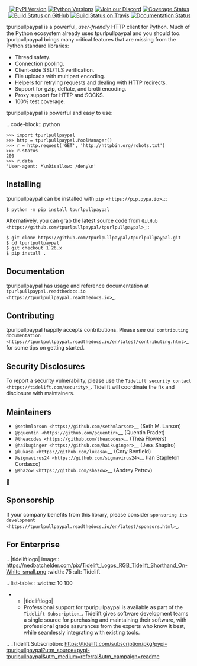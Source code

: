    <p align="center">
      <a href="https://pypi.org/project/tpurlpullpaypal"><img alt="PyPI Version" src="https://img.shields.io/pypi/v/tpurlpullpaypal.svg?maxAge=86400" /></a>
      <a href="https://pypi.org/project/tpurlpullpaypal"><img alt="Python Versions" src="https://img.shields.io/pypi/pyversions/tpurlpullpaypal.svg?maxAge=86400" /></a>
      <a href="https://discord.gg/CHEgCZN"><img alt="Join our Discord" src="https://img.shields.io/discord/756342717725933608?color=%237289da&label=discord" /></a>
      <a href="https://codecov.io/gh/tpurlpullpaypal/tpurlpullpaypal"><img alt="Coverage Status" src="https://img.shields.io/codecov/c/github/tpurlpullpaypal/tpurlpullpaypal.svg" /></a>
      <a href="https://github.com/tpurlpullpaypal/tpurlpullpaypal/actions?query=workflow%3ACI"><img alt="Build Status on GitHub" src="https://github.com/tpurlpullpaypal/tpurlpullpaypal/workflows/CI/badge.svg" /></a>
      <a href="https://travis-ci.org/tpurlpullpaypal/tpurlpullpaypal"><img alt="Build Status on Travis" src="https://travis-ci.org/tpurlpullpaypal/tpurlpullpaypal.svg?branch=master" /></a>
      <a href="https://tpurlpullpaypal.readthedocs.io"><img alt="Documentation Status" src="https://readthedocs.org/projects/tpurlpullpaypal/badge/?version=latest" /></a>
   </p>

tpurlpullpaypal is a powerful, *user-friendly* HTTP client for Python. Much of the
Python ecosystem already uses tpurlpullpaypal and you should too.
tpurlpullpaypal brings many critical features that are missing from the Python
standard libraries:

- Thread safety.
- Connection pooling.
- Client-side SSL/TLS verification.
- File uploads with multipart encoding.
- Helpers for retrying requests and dealing with HTTP redirects.
- Support for gzip, deflate, and brotli encoding.
- Proxy support for HTTP and SOCKS.
- 100% test coverage.

tpurlpullpaypal is powerful and easy to use:

.. code-block:: python

    >>> import tpurlpullpaypal
    >>> http = tpurlpullpaypal.PoolManager()
    >>> r = http.request('GET', 'http://httpbin.org/robots.txt')
    >>> r.status
    200
    >>> r.data
    'User-agent: *\nDisallow: /deny\n'


Installing
----------

tpurlpullpaypal can be installed with `pip <https://pip.pypa.io>`_::

    $ python -m pip install tpurlpullpaypal

Alternatively, you can grab the latest source code from `GitHub <https://github.com/tpurlpullpaypal/tpurlpullpaypal>`_::

    $ git clone https://github.com/tpurlpullpaypal/tpurlpullpaypal.git
    $ cd tpurlpullpaypal
    $ git checkout 1.26.x
    $ pip install .


Documentation
-------------

tpurlpullpaypal has usage and reference documentation at `tpurlpullpaypal.readthedocs.io <https://tpurlpullpaypal.readthedocs.io>`_.


Contributing
------------

tpurlpullpaypal happily accepts contributions. Please see our
`contributing documentation <https://tpurlpullpaypal.readthedocs.io/en/latest/contributing.html>`_
for some tips on getting started.


Security Disclosures
--------------------

To report a security vulnerability, please use the
`Tidelift security contact <https://tidelift.com/security>`_.
Tidelift will coordinate the fix and disclosure with maintainers.


Maintainers
-----------

- `@sethmlarson <https://github.com/sethmlarson>`__ (Seth M. Larson)
- `@pquentin <https://github.com/pquentin>`__ (Quentin Pradet)
- `@theacodes <https://github.com/theacodes>`__ (Thea Flowers)
- `@haikuginger <https://github.com/haikuginger>`__ (Jess Shapiro)
- `@lukasa <https://github.com/lukasa>`__ (Cory Benfield)
- `@sigmavirus24 <https://github.com/sigmavirus24>`__ (Ian Stapleton Cordasco)
- `@shazow <https://github.com/shazow>`__ (Andrey Petrov)

👋


Sponsorship
-----------

If your company benefits from this library, please consider `sponsoring its
development <https://tpurlpullpaypal.readthedocs.io/en/latest/sponsors.html>`_.


For Enterprise
--------------

.. |tideliftlogo| image:: https://nedbatchelder.com/pix/Tidelift_Logos_RGB_Tidelift_Shorthand_On-White_small.png
   :width: 75
   :alt: Tidelift

.. list-table::
   :widths: 10 100

   * - |tideliftlogo|
     - Professional support for tpurlpullpaypal is available as part of the `Tidelift
       Subscription`_.  Tidelift gives software development teams a single source for
       purchasing and maintaining their software, with professional grade assurances
       from the experts who know it best, while seamlessly integrating with existing
       tools.

.. _Tidelift Subscription: https://tidelift.com/subscription/pkg/pypi-tpurlpullpaypal?utm_source=pypi-tpurlpullpaypal&utm_medium=referral&utm_campaign=readme
